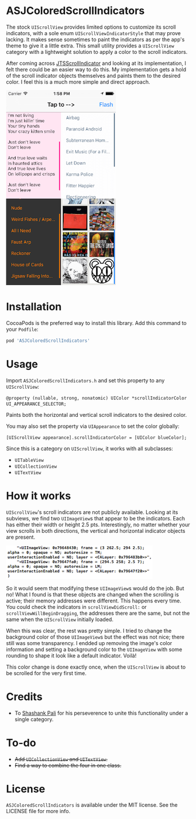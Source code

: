 # ASJColoredScrollIndicators

The stock `UIScrollView` provides limited options to customize its scroll indicators, with a sole enum `UIScrollViewIndicatorStyle` that may prove lacking. It makes sense sometimes to paint the indicators as per the app's theme to give it a little extra. This small utility provides a `UIScrollView` category with a lightweight solution to apply a color to the scroll indicators.

After coming across [JTSScrollIndicator](https://github.com/jaredsinclair/JTSScrollIndicator) and looking at its implementation, I felt there could be an easier way to do this. My implementation gets a hold of the scroll indicator objects themselves and paints them to the desired color. I feel this is a much more simple and direct approach.

![Screenshot](Images/Screenshot.png)

# Installation

CocoaPods is the preferred way to install this library. Add this command to your `Podfile`:

```ruby
pod 'ASJColoredScrollIndicators'
```

# Usage

Import `ASJColoredScrollIndicators.h` and set this property to any `UIScrollView`:

```objc
@property (nullable, strong, nonatomic) UIColor *scrollIndicatorColor UI_APPEARANCE_SELECTOR;
```

Paints both the horizontal and vertical scroll indicators to the desired color.

You may also set the property via `UIAppearance` to set the color globally:

```objc
[UIScrollView appearance].scrollIndicatorColor = [UIColor blueColor];
```

Since this is a category on `UIScrollView`, it works with all subclasses:
- `UITableView`
- `UICollectionView`
- `UITextView`

# How it works

`UIScrollView`'s scroll indicators are not publicly available. Looking at its subviews, we find two `UIImageView`s that appear to be the indicators. Each has either their width or height 2.5 pts. Interestingly, no matter whether your view scrolls in both directions, the vertical and horizontal indicator objects are present.

![Indicators](Images/Indicators.png)

So it would seem that modifying these `UIImageView`s would do the job. But no! What I found is that these objects are changed when the scrolling is active; their memory addresses were different. This happens every time. You could check the indicators in `scrollViewDidScroll:` or `scrollViewWillBeginDragging`, the addresses there are the same, but not the same when the `UIScrollView` initially loaded.

When this was clear, the rest was pretty simple. I tried to change the background color of those `UIImageView`s but the effect was not nice; there still was some transparency. I endded up removing the image's color information and setting a background color to the `UIImageView` with some rounding to shape it look like a default indicator. Voilà!

This color change is done exactly once, when the `UIScrollView` is about to be scrolled for the very first time.

# Credits

- To [Shashank Pali](https://github.com/shashankpali) for his perseverence to unite this functionality under a single category.

# To-do

- ~~Add `UICollectionView` and `UITextView`.~~
- ~~Find a way to combine the four in one class.~~

# License

`ASJColoredScrollIndicators` is available under the MIT license. See the LICENSE file for more info.
